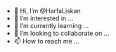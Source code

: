 - 👋 Hi, I’m @HarfaLiskan
- 👀 I’m interested in ...
- 🌱 I’m currently learning ...
- 💞️ I’m looking to collaborate on ...
- 📫 How to reach me ...

<!---
HarfaLiskan/HarfaLiskan is a ✨ special ✨ repository because its `README.md` (this file) appears on your GitHub profile.
You can click the Preview link to take a look at your changes.
--->
